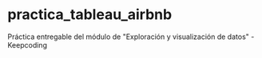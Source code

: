 # practica_tableau_airbnb
Práctica entregable del módulo de "Exploración y visualización de datos" - Keepcoding
